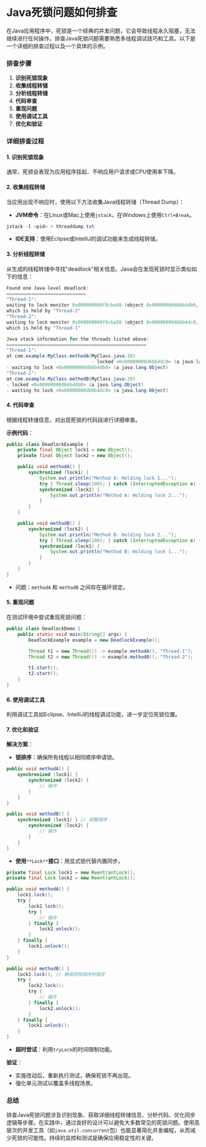 # Java死锁问题如何排查

在Java应用程序中，死锁是一个经典的并发问题，它会导致线程永久阻塞，无法继续进行任何操作。排查Java死锁问题需要熟悉多线程调试技巧和工具。以下是一个详细的排查过程以及一个具体的示例。

### 排查步骤

1. **识别死锁现象**
2. **收集线程转储**
3. **分析线程转储**
4. **代码审查**
5. **重现问题**
6. **使用调试工具**
7. **优化和验证**

### 详细排查过程

#### 1. 识别死锁现象

通常，死锁会表现为应用程序挂起、不响应用户请求或CPU使用率下降。

#### 2. 收集线程转储

当应用出现不响应时，使用以下方法收集Java线程转储（Thread Dump）：

+ **JVM命令**：在Linux或Mac上使用`jstack`，在Windows上使用`Ctrl+Break`。

```java
jstack -l <pid> > threaddump.txt
```

+ **IDE支持**：使用Eclipse或IntelliJ的调试功能来生成线程转储。

#### 3. 分析线程转储

从生成的线程转储中寻找"deadlock"相关信息。Java会在发现死锁时显示类似如下的信息：

```java
Found one Java-level deadlock:  
=============================  
"Thread-1":  
waiting to lock monitor 0x000000000f8cba48 (object 0x00000000d66b4db0, a java.lang.Object),  
which is held by "Thread-2"  
"Thread-2":  
waiting to lock monitor 0x000000000f8cba58 (object 0x00000000d66b4dc0, a java.lang.Object),  
which is held by "Thread-1"  

Java stack information for the threads listed above:  
===================================================  
"Thread-1":  
at com.example.MyClass.methodA(MyClass.java:10)  
                               - locked <0x00000000d66b4dc0> (a java.lang.Object)  
- waiting to lock <0x00000000d66b4db0> (a java.lang.Object)  
"Thread-2":  
at com.example.MyClass.methodB(MyClass.java:20)  
- locked <0x00000000d66b4db0> (a java.lang.Object)  
- waiting to lock <0x00000000d66b4dc0> (a java.lang.Object)
```

#### 4. 代码审查

根据线程转储信息，对出现死锁的代码段进行详细审查。

**示例代码**：

```java
public class DeadlockExample {  
    private final Object lock1 = new Object();  
    private final Object lock2 = new Object();  

    public void methodA() {  
        synchronized (lock1) {  
            System.out.println("Method A: Holding lock 1...");  
            try { Thread.sleep(100); } catch (InterruptedException e) {}  
            synchronized (lock2) {  
                System.out.println("Method A: Holding lock 2...");  
            }  
        }  
    }  

    public void methodB() {  
        synchronized (lock2) {  
            System.out.println("Method B: Holding lock 2...");  
            try { Thread.sleep(100); } catch (InterruptedException e) {}  
            synchronized (lock1) {  
                System.out.println("Method B: Holding lock 1...");  
            }  
        }  
    }  
}
```

+ 问题：`methodA` 和 `methodB` 之间存在循环锁定。

#### 5. 重现问题

在测试环境中尝试重现死锁问题：

```java
public class DeadlockDemo {  
    public static void main(String[] args) {  
        DeadlockExample example = new DeadlockExample();  

        Thread t1 = new Thread(() -> example.methodA(), "Thread-1");  
        Thread t2 = new Thread(() -> example.methodB(), "Thread-2");  

        t1.start();  
        t2.start();  
    }  
}
```

#### 6. 使用调试工具

利用调试工具如Eclipse、IntelliJ的线程调试功能，进一步定位死锁位置。

#### 7. 优化和验证

**解决方案**：

+ **锁排序**：确保所有线程以相同顺序申请锁。

```java
public void methodA() {  
    synchronized (lock1) {  
        synchronized (lock2) {  
            // 操作  
        }  
    }  
}  

public void methodB() {  
    synchronized (lock1) { // 调整顺序  
        synchronized (lock2) {  
            // 操作  
        }  
    }  
}
```

+ **使用**`**Lock**`**接口**：用显式锁代替内置同步。

```java
private final Lock lock1 = new ReentrantLock();  
private final Lock lock2 = new ReentrantLock();  

public void methodA() {  
    lock1.lock();  
    try {  
        lock2.lock();  
        try {  
            // 操作  
        } finally {  
            lock2.unlock();  
        }  
    } finally {  
        lock1.unlock();  
    }  
}  

public void methodB() {  
    lock1.lock(); // 确保同样顺序的锁定  
    try {  
        lock2.lock();  
        try {  
            // 操作  
        } finally {  
            lock2.unlock();  
        }  
    } finally {  
        lock1.unlock();  
    }  
}
```

+ **超时尝试**：利用`tryLock`的时间限制功能。

**验证**：

+ 实施改动后，重新执行测试，确保死锁不再出现。
+ 强化单元测试以覆盖多线程场景。

### 总结

排查Java死锁问题涉及识别现象、获取详细线程转储信息、分析代码、优化同步逻辑等步骤。在实践中，通过良好的设计可以避免大多数常见的死锁问题。使用高层次的并发工具（如`java.util.concurrent`包）也能显著简化并发编程，从而减少死锁的可能性。持续的监控和测试是确保应用稳定性的关键。
